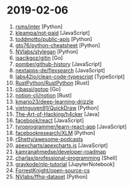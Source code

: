 # 2019-02-06

1. [rsms/inter](https://github.com/rsms/inter "The Inter font family") [Python]
2. [kleampa/not-paid](https://github.com/kleampa/not-paid "Client did not pay? Add opacity to the body tag and increase it every day until their site completely fades away") [JavaScript]
3. [toddmotto/public-apis](https://github.com/toddmotto/public-apis "A collective list of free APIs for use in software and web development.") [Python]
4. [gto76/python-cheatsheet](https://github.com/gto76/python-cheatsheet "Comprehensive Python Cheatsheet") [Python]
5. [NVlabs/stylegan](https://github.com/NVlabs/stylegan "StyleGAN - Official TensorFlow Implementation") [Python]
6. [isacikgoz/gitin](https://github.com/isacikgoz/gitin "commit/branch/workdir explorer for git") [Go]
7. [pomber/github-history](https://github.com/pomber/github-history "Browse the history of any file from GitHub with style") [JavaScript]
8. [nextapps-de/flexsearch](https://github.com/nextapps-de/flexsearch "Next-Generation full text search library for Browser and Node.js") [JavaScript]
9. [labs42io/clean-code-typescript](https://github.com/labs42io/clean-code-typescript "Clean Code concepts adapted for TypeScript") [TypeScript]
10. [RustPython/RustPython](https://github.com/RustPython/RustPython "A Python Interpreter written in Rust") [Rust]
11. [cjbassi/gotop](https://github.com/cjbassi/gotop "A terminal based graphical activity monitor inspired by gtop and vtop") [Go]
12. [notion-cli/notion](https://github.com/notion-cli/notion "Notion: the hassle-free JavaScript toolchain manager") [Rust]
13. [kmario23/deep-learning-drizzle](https://github.com/kmario23/deep-learning-drizzle "Drench yourself in Deep Learning, Reinforcement Learning, Machine Learning, Computer Vision, and NLP by learning from these exciting lectures!!") 
14. [vietnguyen91/QuickDraw](https://github.com/vietnguyen91/QuickDraw "Implementation of Quickdraw - an online game developed by Google") [Python]
15. [The-Art-of-Hacking/h4cker](https://github.com/The-Art-of-Hacking/h4cker "This repository is primarily maintained by Omar Santos and includes resources related to ethical hacking / penetration testing, digital forensics and incident response (DFIR), vulnerability research, exploit development, reverse engineering, and more.") [Java]
16. [facebook/react](https://github.com/facebook/react "A declarative, efficient, and flexible JavaScript library for building user interfaces.") [JavaScript]
17. [tyroprogrammer/learn-react-app](https://github.com/tyroprogrammer/learn-react-app "Application that will help you learn React fundamentals. Install this application locally - there's tutorial, code snippets and exercises. The main objective of this project is to help you get off the ground with React!") [JavaScript]
18. [facebookresearch/XLM](https://github.com/facebookresearch/XLM "PyTorch original implementation of Cross-lingual Language Model Pretraining.") [Python]
19. [rShetty/awesome-podcasts](https://github.com/rShetty/awesome-podcasts "Collection of awesome podcasts") 
20. [apexcharts/apexcharts.js](https://github.com/apexcharts/apexcharts.js "📊 Interactive SVG Charts") [JavaScript]
21. [kamranahmedse/developer-roadmap](https://github.com/kamranahmedse/developer-roadmap "Roadmap to becoming a web developer in 2019") 
22. [charlax/professional-programming](https://github.com/charlax/professional-programming "A collection of full-stack resources for programmers.") [Shell]
23. [graykode/nlp-tutorial](https://github.com/graykode/nlp-tutorial "Natural Language Processing Tutorial for Deep Learning Researchers") [JupyterNotebook]
24. [ForrestKnight/open-source-cs](https://github.com/ForrestKnight/open-source-cs "Video discussing this curriculum:") 
25. [NVlabs/ffhq-dataset](https://github.com/NVlabs/ffhq-dataset "Flickr-Faces-HQ Dataset (FFHQ)") [Python]
